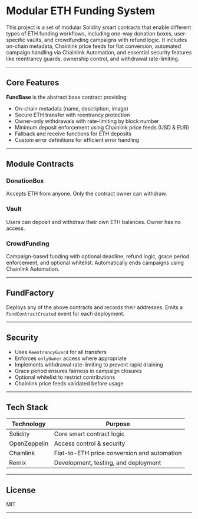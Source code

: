 # Modular ETH Funding System

This project is a set of modular Solidity smart contracts that enable different types of ETH funding workflows, including one-way donation boxes, user-specific vaults, and crowdfunding campaigns with refund logic. It includes on-chain metadata, Chainlink price feeds for fiat conversion, automated campaign handling via Chainlink Automation, and essential security features like reentrancy guards, ownership control, and withdrawal rate-limiting.

---

## Core Features

**FundBase** is the abstract base contract providing:

* On-chain metadata (name, description, image)
* Secure ETH transfer with reentrancy protection
* Owner-only withdrawals with rate-limiting by block number
* Minimum deposit enforcement using Chainlink price feeds (USD & EUR)
* Fallback and receive functions for ETH deposits
* Custom error definitions for efficient error handling

---

## Module Contracts

### DonationBox

Accepts ETH from anyone. Only the contract owner can withdraw.

### Vault

Users can deposit and withdraw their own ETH balances. Owner has no access.

### CrowdFunding

Campaign-based funding with optional deadline, refund logic, grace period enforcement, and optional whitelist. Automatically ends campaigns using Chainlink Automation.

---

## FundFactory

Deploys any of the above contracts and records their addresses. Emits a `FundContractCreated` event for each deployment.

---

## Security

* Uses `ReentrancyGuard` for all transfers
* Enforces `onlyOwner` access where appropriate
* Implements withdrawal rate-limiting to prevent rapid draining
* Grace period ensures fairness in campaign closures
* Optional whitelist to restrict contributions
* Chainlink price feeds validated before usage

---

## Tech Stack

| Technology      | Purpose                                     |
| --------------- | ------------------------------------------- |
| Solidity        | Core smart contract logic                   |
| OpenZeppelin    | Access control & security                   |
| Chainlink       | Fiat-to-ETH price conversion and automation |
| Remix           | Development, testing, and deployment        |

---

## License

MIT

---
